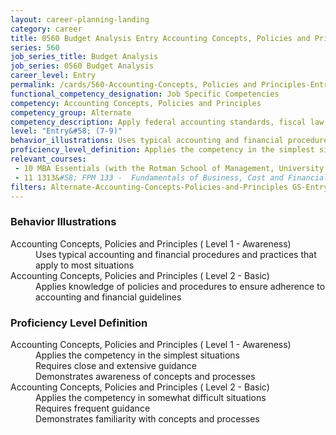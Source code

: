 ```yaml
---
layout: career-planning-landing
category: career
title: 0560 Budget Analysis Entry Accounting Concepts, Policies and Principles
series: 560
job_series_title: Budget Analysis
job_series: 0560 Budget Analysis
career_level: Entry
permalink: /cards/560-Accounting-Concepts, Policies and Principles-Entry
functional_competency_designation: Job Specific Competencies
competency: Accounting Concepts, Policies and Principles
competency_group: Alternate
competency_description: Apply federal accounting standards, fiscal law, policies, regulations, principles, standards, internal controls and procedures to financial management activities
level: "Entry&#58; (7-9)"
behavior_illustrations: Uses typical accounting and financial procedures and practices that apply to most situations ? Applies knowledge of policies and procedures to ensure adherence to accounting and financial guidelines
proficiency_level_definition: Applies the competency in the simplest situations ? Requires close and extensive guidance ? Demonstrates awareness of concepts and processes ? Applies the competency in somewhat difficult situations ? Requires frequent guidance ? Demonstrates familiarity with concepts and processes
relevant_courses: 
 - 10 MBA Essentials (with the Rotman School of Management, University of Toronto), Emeritus, <a href="https://assets-ee-b2b.s3.ap-southeast-1.amazonaws.com/Emeritus/rotman/B2B_Brochure_Rotman_MBAE.pdf">https://assets-ee-b2b.s3.ap-southeast-1.amazonaws.com/Emeritus/rotman/B2B_Brochure_Rotman_MBAE.pdf</a>
 - 11 1313&#58; FPM 133 -  Fundamentals of Business, Cost and Financial Management, Learning Tree
filters: Alternate-Accounting-Concepts-Policies-and-Principles GS-Entry series-0560
---
```


<div class="desktop:grid-col-6 margin-y-205">
  <div class="border-top-05 bg-white padding-2 shadow-5 height-full members-hover border-1px border-gray-30 border-top-orange radius-lg">
    <h3>Behavior Illustrations</h3>
    <dl class="text-base"><dt>Accounting Concepts, Policies and Principles ( Level 1 - Awareness)</dt><dd>Uses typical accounting and financial procedures and practices that apply to most situations</dd><dt>Accounting Concepts, Policies and Principles ( Level 2 - Basic)</dt><dd>Applies knowledge of policies and procedures to ensure adherence to accounting and financial guidelines</dd></dl>
  </div>
</div>
<div class="desktop:grid-col-6 margin-y-205">
  <div class="border-top-05 bg-white padding-2 shadow-5 height-full members-hover border-1px border-gray-30 border-top-orange radius-lg">
    <h3>Proficiency Level Definition</h3>
    <dl class="text-base"><dt>Accounting Concepts, Policies and Principles ( Level 1 - Awareness)</dt><dd>Applies the competency in the simplest situations </dd><dd> Requires close and extensive guidance </dd><dd> Demonstrates awareness of concepts and processes</dd><dt>Accounting Concepts, Policies and Principles ( Level 2 - Basic)</dt><dd>Applies the competency in somewhat difficult situations </dd><dd> Requires frequent guidance </dd><dd> Demonstrates familiarity with concepts and processes</dd></dl>
  </div>
</div>